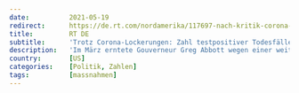 ```yaml
---
date:          2021-05-19
redirect:      https://de.rt.com/nordamerika/117697-nach-kritik-corona-lockerungen-immer/
title:         RT DE
subtitle:      'Trotz Corona-Lockerungen: Zahl testpositiver Todesfälle im US-Bundesstaat Texas sinkt deutlich'
description:   'Im März erntete Gouverneur Greg Abbott wegen einer weitgehenden Aufhebung der Corona-Beschränkungen in Texas scharfe Kritik. Nun meldete der US-Bundesstaat einen Tag mit null testpositiven Toten. Ein wichtiger Meilenstein, den Kritiker einst für undenkbar hielten.'
country:       [US]
categories:    [Politik, Zahlen]
tags:          [massnahmen]
---
```


